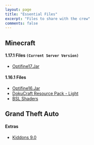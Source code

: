```yaml
---
layout: page
title: "Essential Files"
excerpt: "Files to share with the crew"
comments: false
---
```


## Minecraft

#### 1.17.1 Files `(Current Server Version)`
- <a href="http://dostresamigoz.club/assets/OptiFine17.jar"> Optifine17.Jar</a>

#### 1.16.1 Files
- <a href="http://dostresamigoz.club/assets/OptiFine_1.16.1_HD_U_G2.jar"> Optifine16.Jar</a>
- <a href="http://dostresamigoz.club/assets/1.16-Dokucraft-TSC-Light.zip"> DokuCraft Resource Pack - Light</a>
- <a href="http://dostresamigoz.club/assets/BSL_v8.0.01.zip"> BSL Shaders</a>



## Grand Theft Auto
#### Extras
- <a href="http://dostresamigoz.club/assets/kiddons.zip">Kiddons 9.0</a>
